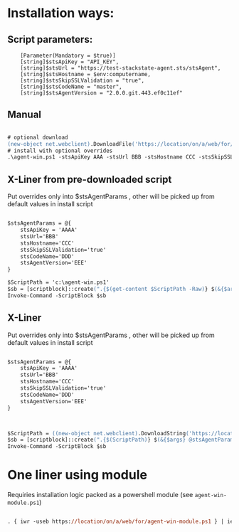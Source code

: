 # Installation ways:


## Script parameters:

```
    [Parameter(Mandatory = $true)]
    [string]$stsApiKey = "API_KEY",
    [string]$stsUrl = "https://test-stackstate-agent.sts/stsAgent",
    [string]$stsHostname = $env:computername,
    [string]$stsSkipSSLValidation = "true",
    [string]$stsCodeName = "master",
    [string]$stsAgentVersion = "2.0.0.git.443.ef0c11ef"

```


## Manual

```ps

# optional download
(new-object net.webclient).DownloadFile('https://location/on/a/web/for/agent-win.ps1','c:\agent-win.ps1')
# install with optional overrides
.\agent-win.ps1 -stsApiKey AAA -stsUrl BBB -stsHostname CCC -stsSkipSSLValidation false -stsAgentVersion DDD

```

## X-Liner from pre-downloaded script

Put overrides only into $stsAgentParams , other will be picked up from default values in install script


```ps

$stsAgentParams = @{
    stsApiKey = 'AAAA'
    stsUrl='BBB'
    stsHostname='CCC'
    stsSkipSSLValidation='true'
    stsCodeName='DDD'
    stsAgentVersion='EEE'
}

$ScriptPath = 'c:\agent-win.ps1'
$sb = [scriptblock]::create(".{$(get-content $ScriptPath -Raw)} $(&{$args} @stsAgentParams)")
Invoke-Command -ScriptBlock $sb

```



## X-Liner

Put overrides only into $stsAgentParams , other will be picked up from default values in install script

```ps

$stsAgentParams = @{
    stsApiKey = 'AAAA'
    stsUrl='BBB'
    stsHostname='CCC'
    stsSkipSSLValidation='true'
    stsCodeName='DDD'
    stsAgentVersion='EEE'
}



$ScriptPath = ((new-object net.webclient).DownloadString('https://location/on/a/web/for/agent-win.ps1'))
$sb = [scriptblock]::create(".{$(ScriptPath)} $(&{$args} @stsAgentParams)")
Invoke-Command -ScriptBlock $sb

```

# One liner using module

Requiries installation logic packed as a powershell module (see `agent-win-module.ps1`)

```ps

. { iwr -useb https://location/on/a/web/for/agent-win-module.ps1 } | iex; install -stsApiKey AAA -stsUrl BBB -stsHostname CCC -stsSkipSSLValidation false -stsAgentVersion DD

```
